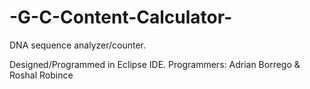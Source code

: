# -G-C-Content-Calculator-
DNA sequence analyzer/counter.

Designed/Programmed in Eclipse IDE.
Programmers: Adrian Borrego & Roshal Robince
